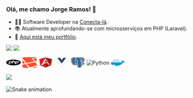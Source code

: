 ### Olá, me chamo Jorge Ramos! 👋

- :man_technologist: Software Developer na <a href="https://site.conectala.com.br/" target="_blank">Conecta-lá</a>.    
- :books: Atualmente aprofundando-se com microsserviços em PHP (Laravel).
- :blue_book: <a href="https://jorge-ramos.github.io/" target="_blank">Aqui está meu portfólio</a>.

<a href="https://www.linkedin.com/in/jorge-ramos777/" target="_blank"><img src="https://img.shields.io/badge/-LinkedIn-%230077B5?style=for-the-badge&logo=linkedin&logoColor=white" target="_blank"></a> 
<a href = "mailto:dev-jorgeramos@gmail.com"><img src="https://img.shields.io/badge/-Gmail-%23333?style=for-the-badge&logo=gmail&logoColor=white" target="_blank"></a>
<div style="display: inline_block">
  <img align="center" alt="php" height="30" width="40" src="https://github.com/devicons/devicon/blob/master/icons/php/php-plain.svg">
  <img align="center" alt="laravel" height="30" width="40" src="https://github.com/devicons/devicon/blob/master/icons/laravel/laravel-plain.svg">
  <img align="center" alt="Angular" height="30" width="40" src="https://raw.githubusercontent.com/devicons/devicon/master/icons/angularjs/angularjs-original.svg"> 
  <img align="center" alt="vuejs" height="30" width="40" src="https://github.com/devicons/devicon/blob/master/icons/vuejs/vuejs-plain.svg">
  <img align="center" alt="Postgre" height="30" width="40" src="https://raw.githubusercontent.com/devicons/devicon/master/icons/postgresql/postgresql-original.svg">
  <img align="center" alt="Python" height="30" width="40" src="https://cdn.jsdelivr.net/gh/devicons/devicon/icons/python/python-original.svg">
  <img align="center" alt="docker" height="30" width="40" src="https://github.com/devicons/devicon/blob/master/icons/docker/docker-plain.svg">
</div>
<br>
<img height="180em" src="https://github-readme-stats.vercel.app/api/top-langs/?username=jorgeramos-dev&layout=compact&langs_count=7&theme=dracula"/>

 ![Snake animation](https://github.com/jorgeramos-dev/jorgeramos-dev/blob/output/github-contribution-grid-snake.svg)
